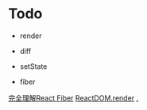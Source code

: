 # Todo

- render

- diff

- setState

- fiber

[完全理解React Fiber](http://www.ayqy.net/blog/dive-into-react-fiber/)
[ReactDOM.render](https://react.jokcy.me/book/update/react-dom-render.html)
[.](http://www.sosout.com/2018/08/12/react-source-analysis.html)